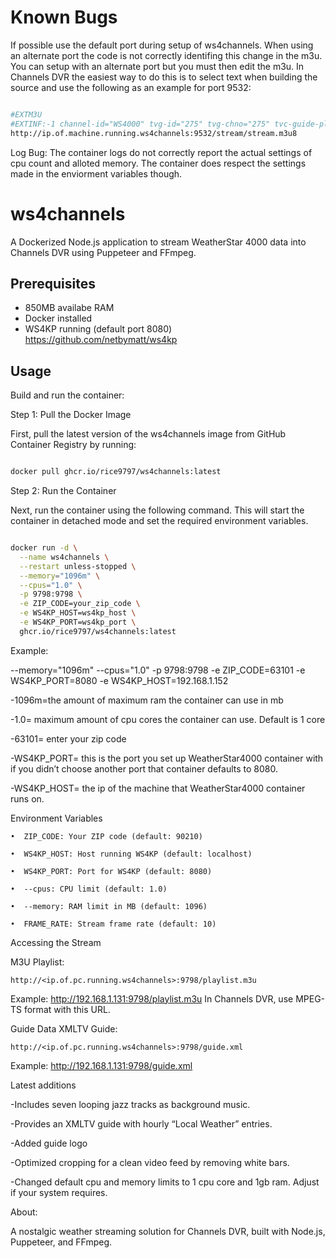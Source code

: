 # Known Bugs

If possible use the default port during setup of ws4channels.  When using an alternate port the code is not correctly identifing this change in the m3u. You can setup with an alternate port but you must then edit the m3u. In Channels DVR the easiest way to do this is to select text when building the source and use the following as an example for port 9532:  
```bash

#EXTM3U
#EXTINF:-1 channel-id="WS4000" tvg-id="275" tvg-chno="275" tvc-guide-placeholders="3600" tvc-guide-title="Local Weather" tvc-guide-description="Enjoy your local weather with a touch of nostalgia." tvc-guide-art="http://ip.of.machine.running.ws4channels:9532/logo/ws4000.png" tvg-logo="http://ip.of.machine.running.ws4channels:9532/logo/ws4000.png",WeatherStar 4000
http://ip.of.machine.running.ws4channels:9532/stream/stream.m3u8

```

Log Bug: The container logs do not correctly report the actual settings of cpu count and alloted memory.  The container does respect the settings made in the enviorment variables though.

# ws4channels

A Dockerized Node.js application to stream WeatherStar 4000 data into Channels DVR using Puppeteer and FFmpeg.

## Prerequisites
- 850MB availabe RAM
- Docker installed
- WS4KP running (default port 8080)
   https://github.com/netbymatt/ws4kp
## Usage

Build and run the container:

Step 1: Pull the Docker Image

First, pull the latest version of the ws4channels image from GitHub Container Registry by running:
```bash

docker pull ghcr.io/rice9797/ws4channels:latest
```

Step 2: Run the Container

Next, run the container using the following command. This will start the container in detached mode and set the required environment variables.

```bash

docker run -d \
  --name ws4channels \
  --restart unless-stopped \
  --memory="1096m" \
  --cpus="1.0" \
  -p 9798:9798 \
  -e ZIP_CODE=your_zip_code \
  -e WS4KP_HOST=ws4kp_host \
  -e WS4KP_PORT=ws4kp_port \
  ghcr.io/rice9797/ws4channels:latest
```
Example:

 --memory="1096m" --cpus="1.0" -p 9798:9798 -e ZIP_CODE=63101 -e WS4KP_PORT=8080 -e WS4KP_HOST=192.168.1.152 

-1096m=the amount of maximum ram the container can use in mb

-1.0= maximum amount of cpu cores the container can use. Default is 1 core

-63101= enter your zip code 

-WS4KP_PORT= this is the port you set up WeatherStar4000 container with if you didn’t choose another port that container defaults to 8080.

-WS4KP_HOST= the ip of the machine that WeatherStar4000 container runs on. 


Environment Variables

	•  ZIP_CODE: Your ZIP code (default: 90210)
 
	•  WS4KP_HOST: Host running WS4KP (default: localhost)
 
	•  WS4KP_PORT: Port for WS4KP (default: 8080)
 
	•  --cpus: CPU limit (default: 1.0)
 
	•  --memory: RAM limit in MB (default: 1096)
 
	•  FRAME_RATE: Stream frame rate (default: 10)
 




Accessing the Stream


M3U Playlist: 

	http://<ip.of.pc.running.ws4channels>:9798/playlist.m3u
 
Example: http://192.168.1.131:9798/playlist.m3u
In Channels DVR, use MPEG-TS format with this URL.

  Guide Data
  XMLTV Guide:
  
	http://<ip.of.pc.running.ws4channels>:9798/guide.xml
 
Example: http://192.168.1.131:9798/guide.xml


Latest additions
 
 -Includes seven looping jazz tracks as background music.
 
-Provides an XMLTV guide with hourly “Local Weather” entries.

-Added guide logo 
 
-Optimized cropping for a clean video feed by removing white bars.

-Changed default cpu and memory limits to 1 cpu core and 1gb ram. Adjust if your system requires.

  
About:

A nostalgic weather streaming solution for Channels DVR, built with Node.js, Puppeteer, and FFmpeg.
